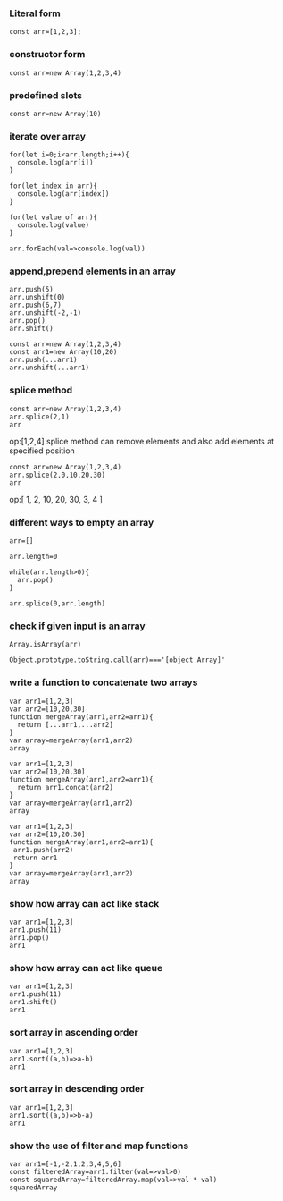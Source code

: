 ### Literal form
```
const arr=[1,2,3];
```
### constructor form
```  
const arr=new Array(1,2,3,4)

```
### predefined slots
```
const arr=new Array(10)
```
 
### iterate over array
```
for(let i=0;i<arr.length;i++){
  console.log(arr[i])
}
```
```
for(let index in arr){
  console.log(arr[index])
}
```
```
for(let value of arr){
  console.log(value)
}
```
```
arr.forEach(val=>console.log(val))
```
### append,prepend elements in an array
```
arr.push(5)
arr.unshift(0)
arr.push(6,7)
arr.unshift(-2,-1)
arr.pop()
arr.shift()
```
```
const arr=new Array(1,2,3,4)
const arr1=new Array(10,20)
arr.push(...arr1)
arr.unshift(...arr1)
```
### splice method

```
const arr=new Array(1,2,3,4)
arr.splice(2,1)
arr
```
op:[1,2,4]
splice method can remove elements and also add elements at specified position
```
const arr=new Array(1,2,3,4)
arr.splice(2,0,10,20,30)
arr
```
op:[
   1, 2, 10, 20,
  30, 3,  4
]

### different ways to empty an array
```
arr=[]
```
```
arr.length=0
```
```
while(arr.length>0){
  arr.pop()
}
```
```
arr.splice(0,arr.length)
```
### check if given input is an array
```
Array.isArray(arr)
```
```
Object.prototype.toString.call(arr)==='[object Array]'
```
### write a function to concatenate two arrays
```
var arr1=[1,2,3]
var arr2=[10,20,30]
function mergeArray(arr1,arr2=arr1){
  return [...arr1,...arr2]
}
var array=mergeArray(arr1,arr2)
array
```
```
var arr1=[1,2,3]
var arr2=[10,20,30]
function mergeArray(arr1,arr2=arr1){
  return arr1.concat(arr2)
}
var array=mergeArray(arr1,arr2)
array
```
```
var arr1=[1,2,3]
var arr2=[10,20,30]
function mergeArray(arr1,arr2=arr1){
 arr1.push(arr2)
 return arr1
}
var array=mergeArray(arr1,arr2)
array
```
### show how array can act like stack
```
var arr1=[1,2,3]
arr1.push(11)
arr1.pop()
arr1
```
### show how array can act like queue
```
var arr1=[1,2,3]
arr1.push(11)
arr1.shift()
arr1
```
### sort array in ascending order
```
var arr1=[1,2,3]
arr1.sort((a,b)=>a-b)
arr1
```
### sort array in descending order
```
var arr1=[1,2,3]
arr1.sort((a,b)=>b-a)
arr1
```
### show the use of filter and map functions
```
var arr1=[-1,-2,1,2,3,4,5,6]
const filteredArray=arr1.filter(val=>val>0)
const squaredArray=filteredArray.map(val=>val * val)
squaredArray
```
